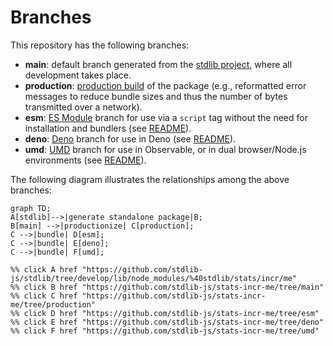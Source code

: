 <!--

@license Apache-2.0

Copyright (c) 2022 The Stdlib Authors.

Licensed under the Apache License, Version 2.0 (the "License");
you may not use this file except in compliance with the License.
You may obtain a copy of the License at

    http://www.apache.org/licenses/LICENSE-2.0

Unless required by applicable law or agreed to in writing, software
distributed under the License is distributed on an "AS IS" BASIS,
WITHOUT WARRANTIES OR CONDITIONS OF ANY KIND, either express or implied.
See the License for the specific language governing permissions and
limitations under the License.

-->

# Branches

This repository has the following branches:

-   **main**: default branch generated from the [stdlib project][stdlib-url], where all development takes place.
-   **production**: [production build][production-url] of the package (e.g., reformatted error messages to reduce bundle sizes and thus the number of bytes transmitted over a network).
-   **esm**: [ES Module][esm-url] branch for use via a `script` tag without the need for installation and bundlers (see [README][esm-readme]).
-   **deno**: [Deno][deno-url] branch for use in Deno (see [README][deno-readme]).
-   **umd**: [UMD][umd-url] branch for use in Observable, or in dual browser/Node.js environments (see [README][umd-readme]).

The following diagram illustrates the relationships among the above branches:

```mermaid
graph TD;
A[stdlib]-->|generate standalone package|B;
B[main] -->|productionize| C[production];
C -->|bundle| D[esm];
C -->|bundle| E[deno];
C -->|bundle| F[umd];

%% click A href "https://github.com/stdlib-js/stdlib/tree/develop/lib/node_modules/%40stdlib/stats/incr/me"
%% click B href "https://github.com/stdlib-js/stats-incr-me/tree/main"
%% click C href "https://github.com/stdlib-js/stats-incr-me/tree/production"
%% click D href "https://github.com/stdlib-js/stats-incr-me/tree/esm"
%% click E href "https://github.com/stdlib-js/stats-incr-me/tree/deno"
%% click F href "https://github.com/stdlib-js/stats-incr-me/tree/umd"
```

[stdlib-url]: https://github.com/stdlib-js/stdlib/tree/develop/lib/node_modules/%40stdlib/stats/incr/me
[production-url]: https://github.com/stdlib-js/stats-incr-me/tree/production
[deno-url]: https://github.com/stdlib-js/stats-incr-me/tree/deno
[deno-readme]: https://github.com/stdlib-js/stats-incr-me/blob/deno/README.md
[umd-url]: https://github.com/stdlib-js/stats-incr-me/tree/umd
[umd-readme]: https://github.com/stdlib-js/stats-incr-me/blob/umd/README.md
[esm-url]: https://github.com/stdlib-js/stats-incr-me/tree/esm
[esm-readme]: https://github.com/stdlib-js/stats-incr-me/blob/esm/README.md